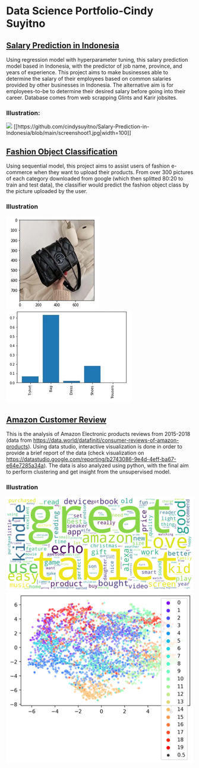 # Data Science Portfolio-Cindy Suyitno

## [Salary Prediction in Indonesia](https://github.com/cindysuyitno/Salary-Prediction-in-Indonesia)
Using regression model with hyperparameter tuning, this salary prediction model based in Indonesia, with the predictor of job name, province, and years of experience. This project aims to make businesses able to determine the salary of their employees based on common salaries provided by other businesses in Indonesia. The alternative aim is for employees-to-be to determine their desired salary before going into their career. Database comes from web scrapping Glints and Karir jobsites.

### Illustration:
<img src="[https://github.com/favicon.ico](https://github.com/cindysuyitno/Salary-Prediction-in-Indonesia/blob/main/screenshoot1.jpg)" width="48">
[[https://github.com/cindysuyitno/Salary-Prediction-in-Indonesia/blob/main/screenshoot1.jpg|width=100]]

## [Fashion Object Classification](https://github.com/cindysuyitno/Fashion-Object-Classification)
Using sequential model, this project aims to assist users of fashion e-commerce when they want to upload their products. From over 300 pictures of each category downloaded from google (which then splitted 80:20 to train and test data), the classifier would predict the fashion object class by the picture uploaded by the user.

### Illustration
![alt text](https://github.com/cindysuyitno/Fashion-Object-Classification/blob/main/illustration1.jpg)
![alt text](https://github.com/cindysuyitno/Fashion-Object-Classification/blob/main/illustration2.jpg)

## [Amazon Customer Review](https://github.com/cindysuyitno/Amazon-Customer-Review-Analysis)
This is the analysis of Amazon Electronic products reviews from 2015-2018 (data from https://data.world/datafiniti/consumer-reviews-of-amazon-products). Using data studio, interactive visualization is done in order to provide a brief report of the data (check visualization on https://datastudio.google.com/reporting/b2743086-9e4d-4eff-ba67-e64e7285a34a). The data is also analyzed using python, with the final aim to perform clustering and get insight from the unsupervised model.

### Illustration
![alt text](https://github.com/cindysuyitno/Amazon-Customer-Review-Analysis/blob/main/AmazonReviewTextVisualization.png)
![alt text](https://github.com/cindysuyitno/Amazon-Customer-Review-Analysis/blob/main/Cluster%20illustration.png)
